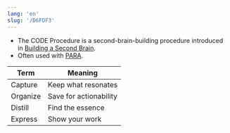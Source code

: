 ```yaml
---
lang: 'en'
slug: '/D6FDF3'
---
```


- The CODE Procedure is a second-brain-building procedure introduced in [Building a Second Brain](./../.././docs/pages/Building%20a%20Second%20Brain.md).
- Often used with [PARA](./../.././docs/pages/PARA.md).

| Term     | Meaning                |
| -------- | ---------------------- |
| Capture  | Keep what resonates    |
| Organize | Save for actionability |
| Distill  | Find the essence       |
| Express  | Show your work         |

<head>
  <html lang="en-US"/>
</head>
